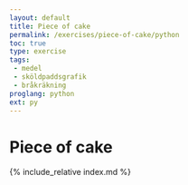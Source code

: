 ```yaml
---
layout: default
title: Piece of cake
permalink: /exercises/piece-of-cake/python
toc: true
type: exercise
tags:
 - medel
 - sköldpaddsgrafik
 - bråkräkning
proglang: python
ext: py
---
```

# Piece of cake
{% include_relative index.md %}
